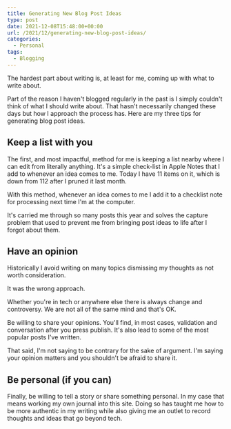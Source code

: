 ```yaml
---
title: Generating New Blog Post Ideas
type: post
date: 2021-12-08T15:48:00+00:00
url: /2021/12/generating-new-blog-post-ideas/
categories:
  - Personal
tags:
  - Blogging
---
```


The hardest part about writing is, at least for me, coming up with what to write about.

Part of the reason I haven't blogged regularly in the past is I simply couldn't think of what I should write about. That hasn't necessarily changed these days but how I approach the process has. Here are my three tips for generating blog post ideas.

## Keep a list with you

The first, and most impactful, method for me is keeping a list nearby where I can edit from literally anything. It's a simple check-list in Apple Notes that I add to whenever an idea comes to me. Today I have 11 items on it, which is down from 112 after I pruned it last month.

With this method, whenever an idea comes to me I add it to a checklist note for processing next time I'm at the computer.

It's carried me through so many posts this year and solves the capture problem that used to prevent me from bringing post ideas to life after I forgot about them.

## Have an opinion

Historically I avoid writing on many topics dismissing my thoughts as not worth consideration.

It was the wrong approach.

Whether you're in tech or anywhere else there is always change and controversy. We are not all of the same mind and that's OK.

Be willing to share your opinions. You'll find, in most cases, validation and conversation after you press publish. It's also lead to some of the most popular posts I've written.

That said, I'm not saying to be contrary for the sake of argument. I'm saying your opinion matters and you shouldn't be afraid to share it.

## Be personal (if you can)

Finally, be willing to tell a story or share something personal. In my case that means working my own journal into this site. Doing so has taught me how to be more authentic in my writing while also giving me an outlet to record thoughts and ideas that go beyond tech.